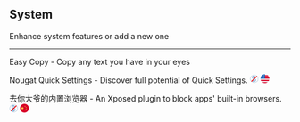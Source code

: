 ## System

Enhance system features or add a new one

---

Easy Copy - Copy any text you have in your eyes

Nougat Quick Settings - Discover full potential of Quick Settings. ![](../assets/free.png) ![](../assets/united-states.png)

去你大爷的内置浏览器 - An Xposed plugin to block apps' built-in browsers.  ![](../assets/free.png) ![](../assets/china.png)

